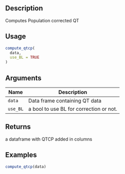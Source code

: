 ## Description

Computes Population corrected QT

## Usage

```r
compute_qtcp(
  data,
  use_BL = TRUE
)
```

## Arguments

| Name | Description |
|------|-------------|
| `data` | Data frame containing QT data |
| `use_BL` | a bool to use BL for correction or not. |

## Returns

a dataframe with QTCP added in columns

## Examples

```r
compute_qtcp(data)
```


